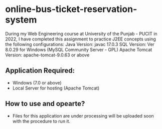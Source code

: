 # online-bus-ticket-reservation-system
During my Web Engineering course at University of the Punjab - PUCIT in 2022, I have completed this assignment to practice J2EE concepts using the following configurations: Java Version: javac 17.0.3 SQL Version: Ver 8.0.29 for Windows (MySQL Community Server - GPL) Apache Tomcat Version: apache-tomcat-9.0.63 or above

## Application Required:
 - Windows (7.0 or above)
 - Local Server for hosting (Apache Tomcat)
 
## How to use and opearte?
- Files for this application are under processing will be uploaded soon with the procedure to run it.
